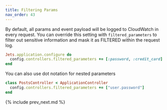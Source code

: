 ```yaml
---
title: Filtering Params
nav_order: 43
---
```


By default, all params and event payload will be logged to CloudWatch in every request. You can override this setting with `filtered_parameters` to
filter out sensitive information and mask it as FILTERED within the request log.

```ruby
Jets.application.configure do
  config.controllers.filtered_parameters += [:password, :credit_card]
end
```

You can also use dot notation for nested parameters

```ruby
class PostsController < ApplicationController
  config.controllers.filtered_parameters += ["user.password"]
end
```

{% include prev_next.md %}
